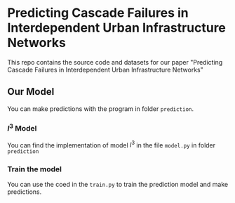 # Predicting Cascade Failures in Interdependent Urban Infrastructure Networks

This repo contains the source code and datasets for our paper "Predicting Cascade Failures in Interdependent Urban Infrastructure Networks"

## Our Model
You can make predictions with the program in folder ``prediction``.
### $I^3$ Model
You can find the implementation of model $I^3$ in the file ``model.py`` in folder ``prediction``
### Train the model
You can use the coed in the ``train.py`` to train the prediction model and make predictions.
